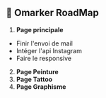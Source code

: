 ## 🚀 Omarker RoadMap

1.  **Page principale**

- Finir l'envoi de mail
- Intéger l'api Instagram
- Faire le responsive

2.  **Page Peinture**
3.  **Page Tattoo**
4.  **Page Graphisme**
